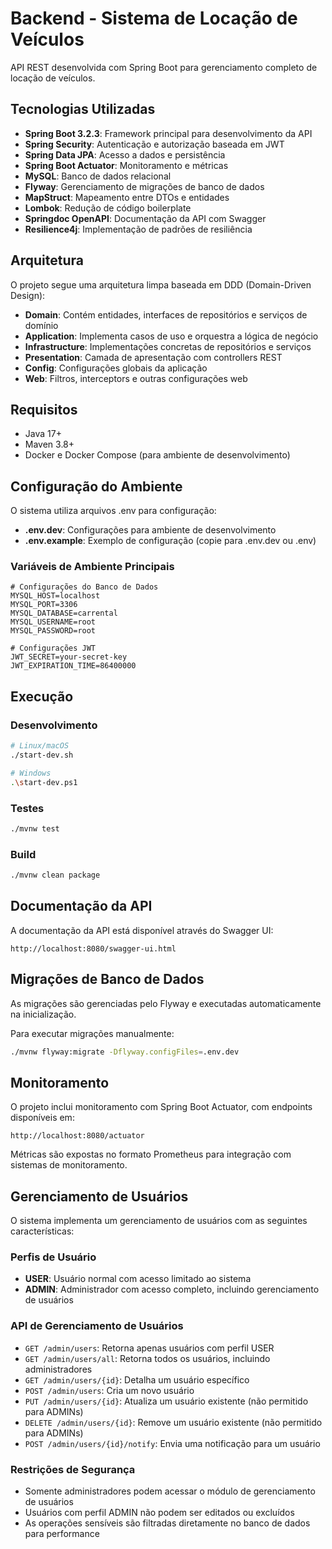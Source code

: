 # Backend - Sistema de Locação de Veículos

API REST desenvolvida com Spring Boot para gerenciamento completo de locação de veículos.

## Tecnologias Utilizadas

- **Spring Boot 3.2.3**: Framework principal para desenvolvimento da API
- **Spring Security**: Autenticação e autorização baseada em JWT
- **Spring Data JPA**: Acesso a dados e persistência
- **Spring Boot Actuator**: Monitoramento e métricas
- **MySQL**: Banco de dados relacional
- **Flyway**: Gerenciamento de migrações de banco de dados
- **MapStruct**: Mapeamento entre DTOs e entidades
- **Lombok**: Redução de código boilerplate
- **Springdoc OpenAPI**: Documentação da API com Swagger
- **Resilience4j**: Implementação de padrões de resiliência

## Arquitetura

O projeto segue uma arquitetura limpa baseada em DDD (Domain-Driven Design):

- **Domain**: Contém entidades, interfaces de repositórios e serviços de domínio
- **Application**: Implementa casos de uso e orquestra a lógica de negócio
- **Infrastructure**: Implementações concretas de repositórios e serviços
- **Presentation**: Camada de apresentação com controllers REST
- **Config**: Configurações globais da aplicação
- **Web**: Filtros, interceptors e outras configurações web

## Requisitos

- Java 17+
- Maven 3.8+
- Docker e Docker Compose (para ambiente de desenvolvimento)

## Configuração do Ambiente

O sistema utiliza arquivos .env para configuração:

- **.env.dev**: Configurações para ambiente de desenvolvimento
- **.env.example**: Exemplo de configuração (copie para .env.dev ou .env)

### Variáveis de Ambiente Principais

```
# Configurações do Banco de Dados
MYSQL_HOST=localhost
MYSQL_PORT=3306
MYSQL_DATABASE=carrental
MYSQL_USERNAME=root
MYSQL_PASSWORD=root

# Configurações JWT
JWT_SECRET=your-secret-key
JWT_EXPIRATION_TIME=86400000
```

## Execução

### Desenvolvimento

```bash
# Linux/macOS
./start-dev.sh

# Windows
.\start-dev.ps1
```

### Testes

```bash
./mvnw test
```

### Build

```bash
./mvnw clean package
```

## Documentação da API

A documentação da API está disponível através do Swagger UI:

```
http://localhost:8080/swagger-ui.html
```

## Migrações de Banco de Dados

As migrações são gerenciadas pelo Flyway e executadas automaticamente na inicialização.

Para executar migrações manualmente:

```bash
./mvnw flyway:migrate -Dflyway.configFiles=.env.dev
```

## Monitoramento

O projeto inclui monitoramento com Spring Boot Actuator, com endpoints disponíveis em:

```
http://localhost:8080/actuator
```

Métricas são expostas no formato Prometheus para integração com sistemas de monitoramento.

## Gerenciamento de Usuários

O sistema implementa um gerenciamento de usuários com as seguintes características:

### Perfis de Usuário
- **USER**: Usuário normal com acesso limitado ao sistema
- **ADMIN**: Administrador com acesso completo, incluindo gerenciamento de usuários

### API de Gerenciamento de Usuários
- `GET /admin/users`: Retorna apenas usuários com perfil USER
- `GET /admin/users/all`: Retorna todos os usuários, incluindo administradores
- `GET /admin/users/{id}`: Detalha um usuário específico
- `POST /admin/users`: Cria um novo usuário
- `PUT /admin/users/{id}`: Atualiza um usuário existente (não permitido para ADMINs)
- `DELETE /admin/users/{id}`: Remove um usuário existente (não permitido para ADMINs)
- `POST /admin/users/{id}/notify`: Envia uma notificação para um usuário

### Restrições de Segurança
- Somente administradores podem acessar o módulo de gerenciamento de usuários
- Usuários com perfil ADMIN não podem ser editados ou excluídos
- As operações sensíveis são filtradas diretamente no banco de dados para performance 